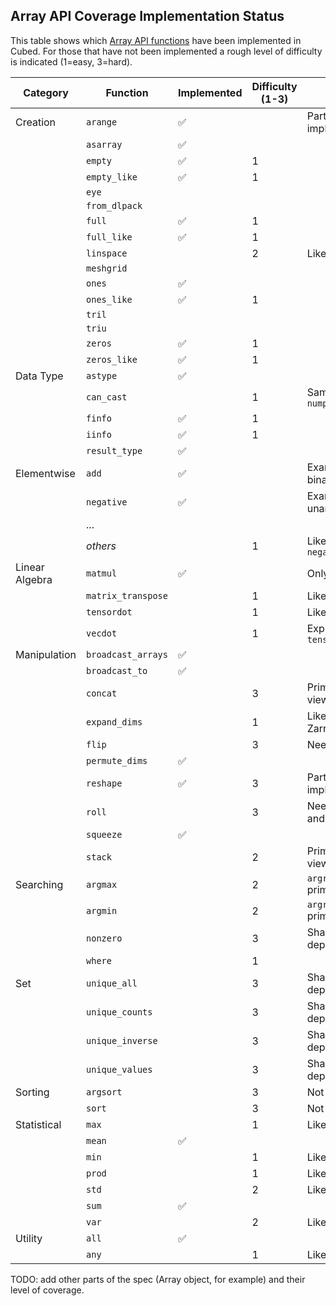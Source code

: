 ## Array API Coverage Implementation Status

This table shows which [Array API functions](https://data-apis.org/array-api/latest/API_specification/index.html) have been implemented in Cubed. For those that have not been implemented a rough level of difficulty is indicated (1=easy, 3=hard).

| Category       | Function           | Implemented        | Difficulty (1-3) | Notes                        |
| -------------- | ------------------ | ------------------ | ---------------- | ---------------------------- |
| Creation       | `arange`           | :white_check_mark: |                  | Partial implementation       |
|                | `asarray`          | :white_check_mark: |                  |                              |
|                | `empty`            | :white_check_mark: | 1                |                              |
|                | `empty_like`       | :white_check_mark: | 1                |                              |
|                | `eye`              |                    |                  |                              |
|                | `from_dlpack`      |                    |                  |                              |
|                | `full`             | :white_check_mark: | 1                |                              |
|                | `full_like`        | :white_check_mark: | 1                |                              |
|                | `linspace`         |                    | 2                | Like `arange`                |
|                | `meshgrid`         |                    |                  |                              |
|                | `ones`             | :white_check_mark: |                  |                              |
|                | `ones_like`        | :white_check_mark: | 1                |                              |
|                | `tril`             |                    |                  |                              |
|                | `triu`             |                    |                  |                              |
|                | `zeros`            | :white_check_mark: | 1                |                              |
|                | `zeros_like`       | :white_check_mark: | 1                |                              |
| Data Type      | `astype`           | :white_check_mark: |                  |                              |
|                | `can_cast`         |                    | 1                | Same as `numpy.array_api`    |
|                | `finfo`            | :white_check_mark: | 1                |                              |
|                | `iinfo`            | :white_check_mark: | 1                |                              |
|                | `result_type`      | :white_check_mark: |                  |                              |
| Elementwise    | `add`              | :white_check_mark: |                  | Example of a binary function |
|                | `negative`         | :white_check_mark: |                  | Example of a unary function  |
|                | ...                |                    |                  |                              |
|                | _others_           |                    | 1                | Like `add` or `negative`     |
| Linear Algebra | `matmul`           | :white_check_mark: |                  | Only 2D case                 |
|                | `matrix_transpose` |                    | 1                | Like Dask                    |
|                | `tensordot`        |                    | 1                | Like Dask                    |
|                | `vecdot`           |                    | 1                | Express using `tensordot`    |
| Manipulation   | `broadcast_arrays` | :white_check_mark: |                  |                              |
|                | `broadcast_to`     | :white_check_mark: |                  |                              |
|                | `concat`           |                    | 3                | Primitive (Zarr view)        |
|                | `expand_dims`      |                    | 1                | Like `squeeze` or Zarr view  |
|                | `flip`             |                    | 3                | Needs indexing               |
|                | `permute_dims`     | :white_check_mark: |                  |                              |
|                | `reshape`          | :white_check_mark: | 3                | Partial implementation       |
|                | `roll`             |                    | 3                | Needs `concat` and `reshape` |
|                | `squeeze`          | :white_check_mark: |                  |                              |
|                | `stack`            |                    | 2                | Primitive (Zarr view)        |
| Searching      | `argmax`           |                    | 2                | `argreduction` primitive     |
|                | `argmin`           |                    | 2                | `argreduction` primitive     |
|                | `nonzero`          |                    | 3                | Shape is data dependent      |
|                | `where`            |                    | 1                |                              |
| Set            | `unique_all`       |                    | 3                | Shape is data dependent      |
|                | `unique_counts`    |                    | 3                | Shape is data dependent      |
|                | `unique_inverse`   |                    | 3                | Shape is data dependent      |
|                | `unique_values`    |                    | 3                | Shape is data dependent      |
| Sorting        | `argsort`          |                    | 3                | Not in Dask                  |
|                | `sort`             |                    | 3                | Not in Dask                  |
| Statistical    | `max`              |                    | 1                | Like `sum`                   |
|                | `mean`             | :white_check_mark: |                  |                              |
|                | `min`              |                    | 1                | Like `sum`                   |
|                | `prod`             |                    | 1                | Like `sum`                   |
|                | `std`              |                    | 2                | Like `mean`                  |
|                | `sum`              | :white_check_mark: |                  |                              |
|                | `var`              |                    | 2                | Like `mean`                  |
| Utility        | `all`              | :white_check_mark: |                  |                              |
|                | `any`              |                    | 1                | Like `all`                   |

TODO: add other parts of the spec (Array object, for example) and their level of coverage.
